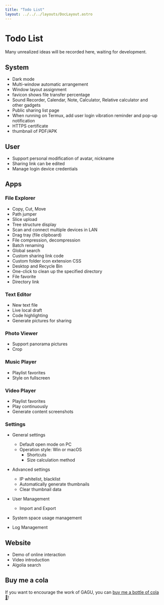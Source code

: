 ```yaml
---
title: "Todo List"
layout: ../../../layouts/DocLayout.astro
---
```


# Todo List

Many unrealized ideas will be recorded here, waiting for development.

## System

- Dark mode
- Multi-window automatic arrangement
- Window layout assignment
- favicon shows file transfer percentage
- Sound Recorder, Calendar, Note, Calculator, Relative calculator and other gadgets
- Public sharing list page
- When running on Termux, add user login vibration reminder and pop-up notification
- HTTPS certificate
- thumbnail of PDF/APK

## User

- Support personal modification of avatar, nickname
- Sharing link can be edited
- Manage login device credentials

## Apps

### File Explorer

- Copy, Cut, Move
- Path jumper
- Slice upload
- Tree structure display
- Scan and connect multiple devices in LAN
- Drag tray (file clipboard)
- File compression, decompression
- Batch renaming
- Global search
- Custom sharing link code
- Custom folder icon extension CSS
- Desktop and Recycle Bin
- One-click to clean up the specified directory
- File favorite
- Directory link

### Text Editor

- New text file
- Live local draft
- Code highlighting
- Generate pictures for sharing

### Photo Viewer

- Support panorama pictures
- Crop

### Music Player

- Playlist favorites
- Style on fullscreen

### Video Player

- Playlist favorites
- Play continuously
- Generate content screenshots

### Settings

- General settings
  - Default open mode on PC
  - Operation style: Win or macOS
    - Shortcuts
    - Size calculation method

- Advanced settings
   - IP whitelist, blacklist
   - Automatically generate thumbnails
   - Clear thumbnail data

- User Management
   - Import and Export

- System space usage management

- Log Management

## Website

- Demo of online interaction
- Video introduction
- Algolia search

## Buy me a cola

If you want to encourage the work of GAGU, you can [buy me a bottle of cola 🥤](https://jisuowei.com/cola?from=gagu)!
